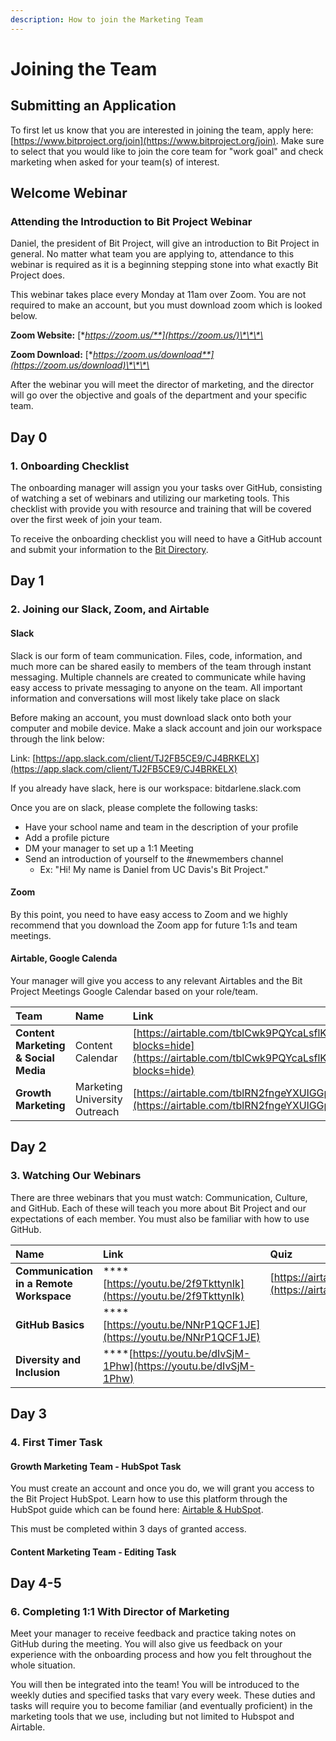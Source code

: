 ```yaml
---
description: How to join the Marketing Team
---
```


# Joining the Team

## Submitting an Application

To first let us know that you are interested in joining the team, apply here: [https://www.bitproject.org/join](https://www.bitproject.org/join). Make sure to select that you would like to join the core team for "work goal" and check marketing when asked for your team\(s\) of interest.

## Welcome Webinar

### Attending the Introduction to Bit Project Webinar

Daniel, the president of Bit Project, will give an introduction to Bit Project in general. No matter what team you are applying to, attendance to this webinar is required as it is a beginning stepping stone into what exactly Bit Project does.

This webinar takes place every Monday at 11am over Zoom. You are not required to make an account, but you must download zoom which is looked below.

**Zoom Website:** [**https://zoom.us/**](https://zoom.us/)\*\*\*\*

**Zoom Download:** [**https://zoom.us/download**](https://zoom.us/download)\*\*\*\*

After the webinar you will meet the director of marketing, and the director will go over the objective and goals of the department and your specific team.

## Day 0

### 1. Onboarding Checklist

The onboarding manager will  assign you your tasks over GitHub, consisting of watching a set of webinars and utilizing our marketing tools. This checklist with provide you with resource and training that will be covered over the first week of join your team.

To receive the onboarding checklist you will need to have a GitHub account and submit your information to the [Bit Directory](https://airtable.com/shrFZKfAcYcnunw20).

## Day 1

### 2. Joining our Slack, Zoom, and Airtable

#### Slack

Slack is our form of team communication. Files, code, information, and much more can be shared easily to members of the team through instant messaging. Multiple channels are created to communicate while having easy access to private messaging to anyone on the team. All important information and conversations will most likely take place on slack

Before making an account, you must download slack onto both your computer and mobile device. Make a slack account and join our workspace through the link below:

Link: [https://app.slack.com/client/TJ2FB5CE9/CJ4BRKELX](https://app.slack.com/client/TJ2FB5CE9/CJ4BRKELX)

If you already have slack, here is our workspace: bitdarlene.slack.com

Once you are on slack, please complete the following tasks:

* Have your school name and team in the description of your profile
* Add a profile picture 
* DM your manager to set up a 1:1 Meeting
* Send an introduction of yourself to the \#newmembers channel
  * Ex: "Hi! My name is Daniel from UC Davis's Bit Project." 

#### Zoom

By this point, you need to have easy access to Zoom and we highly recommend that you download the Zoom app for future 1:1s and team meetings. 

#### Airtable, Google Calenda

Your manager will give you access to any relevant Airtables and the Bit Project Meetings Google Calendar based on your role/team.

| Team | Name | Link |
| :--- | :--- | :--- |
| **Content Marketing & Social Media** | Content Calendar | [https://airtable.com/tblCwk9PQYcaLsflK/viwfJBUDoae8txZNX?blocks=hide](https://airtable.com/tblCwk9PQYcaLsflK/viwfJBUDoae8txZNX?blocks=hide) |
| **Growth Marketing** | Marketing University Outreach | [https://airtable.com/tblRN2fngeYXUlGGp](https://airtable.com/tblRN2fngeYXUlGGp) |

## Day 2

### 3. Watching Our Webinars

There are three webinars that you must watch: Communication, Culture, and GitHub. Each of these will teach you more about Bit Project and our expectations of each member. You must also be familiar with how to use GitHub.

| Name | Link | Quiz |
| :--- | :--- | :--- |
| **Communication in a Remote Workspace**  | \*\*\*\*[https://youtu.be/2f9TkttynIk](https://youtu.be/2f9TkttynIk) | [https://airtable.com/shr31V9xdVRxOffMA](https://airtable.com/shr31V9xdVRxOffMA) |
| **GitHub Basics** | \*\*\*\*[https://youtu.be/NNrP1QCF1JE](https://youtu.be/NNrP1QCF1JE) |  |
| **Diversity and Inclusion** | \*\*\*\*[https://youtu.be/dIvSjM-1Phw](https://youtu.be/dIvSjM-1Phw) |  |

## Day 3

### 4. First Timer Task

#### Growth Marketing Team - HubSpot Task

You must create an account and once you do, we will grant you access to the Bit Project HubSpot. Learn how to use this platform through the HubSpot guide which can be found here: [Airtable & HubSpot](growth-marketing/airtable-and-hubspot.md).

This must be completed within 3 days of granted access.

#### Content Marketing Team - Editing Task

## Day 4-5

### 6. Completing 1:1 With Director of Marketing

Meet your manager to receive feedback and practice taking notes on GitHub during the meeting. You will also give us feedback on your experience with the onboarding process and how you felt throughout the whole situation.

You will then be integrated into the team! You will be introduced to the weekly duties and specified tasks that vary every week. These duties and tasks will require you to become familiar \(and eventually proficient\) in the marketing tools that we use, including but not limited to Hubspot and Airtable.

